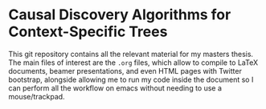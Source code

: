 # Causal Discovery Algorithms for Context-Specific Trees

This git repository contains all the relevant material for my masters thesis. The main files of interest are the `.org` files, which allow to compile to LaTeX documents, beamer presentations, and even HTML pages with Twitter bootstrap, alongside allowing me to run my code inside the document so I can perform all the workflow on emacs without needing to use a mouse/trackpad.
